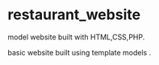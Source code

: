 # restaurant_website
model website built with HTML,CSS,PHP.

basic website built using template models .
